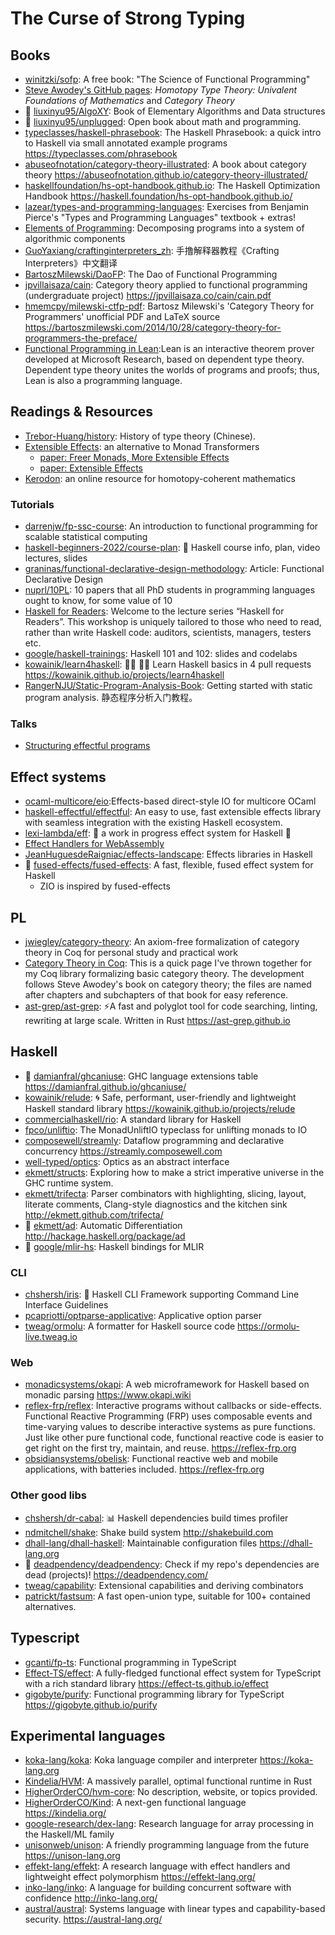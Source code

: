 # The Curse of Strong Typing

## Books

- [winitzki/sofp](https://github.com/winitzki/sofp): A free book: "The Science
  of Functional Programming"
- [Steve Awodey's GitHub pages](https://awodey.github.io/): _Homotopy Type
  Theory: Univalent Foundations of Mathematics_ and _Category Theory_
- 🌟 [liuxinyu95/AlgoXY](https://github.com/liuxinyu95/AlgoXY): Book of
  Elementary Algorithms and Data structures
- 🌟 [liuxinyu95/unplugged](https://github.com/liuxinyu95/unplugged): Open book
  about math and programming.
- [typeclasses/haskell-phrasebook](https://github.com/typeclasses/haskell-phrasebook):
  The Haskell Phrasebook: a quick intro to Haskell via small annotated example
  programs <https://typeclasses.com/phrasebook>
- [abuseofnotation/category-theory-illustrated](https://github.com/abuseofnotation/category-theory-illustrated):
  A book about category theory
  <https://abuseofnotation.github.io/category-theory-illustrated/>
- [haskellfoundation/hs-opt-handbook.github.io](https://github.com/haskellfoundation/hs-opt-handbook.github.io):
  The Haskell Optimization Handbook
  <https://haskell.foundation/hs-opt-handbook.github.io/>
- [lazear/types-and-programming-languages](https://github.com/lazear/types-and-programming-languages):
  Exercises from Benjamin Pierce's "Types and Programming Languages" textbook +
  extras!
- [Elements of Programming](http://elementsofprogramming.com/): Decomposing
  programs into a system of algorithmic components
- [GuoYaxiang/craftinginterpreters_zh](https://github.com/GuoYaxiang/craftinginterpreters_zh):
  手撸解释器教程《Crafting Interpreters》中文翻译
- [BartoszMilewski/DaoFP](https://github.com/BartoszMilewski/DaoFP): The Dao of
  Functional Programming
- [jpvillaisaza/cain](https://github.com/jpvillaisaza/cain): Category theory
  applied to functional programming (undergraduate project)
  <https://jpvillaisaza.co/cain/cain.pdf>
- [hmemcpy/milewski-ctfp-pdf](https://github.com/hmemcpy/milewski-ctfp-pdf):
  Bartosz Milewski's 'Category Theory for Programmers' unofficial PDF and LaTeX
  source
  <https://bartoszmilewski.com/2014/10/28/category-theory-for-programmers-the-preface/>
- [Functional Programming in Lean](https://lean-lang.org/functional_programming_in_lean/):Lean
  is an interactive theorem prover developed at Microsoft Research, based on
  dependent type theory. Dependent type theory unites the worlds of programs and
  proofs; thus, Lean is also a programming language.

## Readings & Resources

- [Trebor-Huang/history](https://github.com/Trebor-Huang/history): History of
  type theory (Chinese).
- [Extensible Effects](https://okmij.org/ftp/Haskell/extensible/): an
  alternative to Monad Transformers
  - [paper: Freer Monads, More Extensible Effects](https://okmij.org/ftp/Haskell/extensible/more.pdf)
  - [paper: Extensible Effects](https://legacy.cs.indiana.edu/~sabry/papers/exteff.pdf)
- [Kerodon](https://kerodon.net): an online resource for homotopy-coherent
  mathematics

### Tutorials

- [darrenjw/fp-ssc-course](https://github.com/darrenjw/fp-ssc-course): An
  introduction to functional programming for scalable statistical computing
- [haskell-beginners-2022/course-plan](https://github.com/haskell-beginners-2022/course-plan):
  📜 Haskell course info, plan, video lectures, slides
- [graninas/functional-declarative-design-methodology](https://github.com/graninas/functional-declarative-design-methodology):
  Article: Functional Declarative Design
- [nuprl/10PL](https://github.com/nuprl/10PL): 10 papers that all PhD students
  in programming languages ought to know, for some value of 10
- [Haskell for Readers](https://haskell-for-readers.nomeata.de/): Welcome to the
  lecture series “Haskell for Readers”. This workshop is uniquely tailored to
  those who need to read, rather than write Haskell code: auditors, scientists,
  managers, testers etc.
- [google/haskell-trainings](https://github.com/google/haskell-trainings):
  Haskell 101 and 102: slides and codelabs
- [kowainik/learn4haskell](https://github.com/kowainik/learn4haskell): 👩‍🏫 👨‍🏫
  Learn Haskell basics in 4 pull requests
  <https://kowainik.github.io/projects/learn4haskell>
- [RangerNJU/Static-Program-Analysis-Book](https://github.com/RangerNJU/Static-Program-Analysis-Book):
  Getting started with static program analysis. 静态程序分析入门教程。

### Talks

- [Structuring effectful programs](https://bobkonf.de/2023/loeh.html)

## Effect systems

- [ocaml-multicore/eio](https://github.com/ocaml-multicore/eio):Effects-based
  direct-style IO for multicore OCaml
- [haskell-effectful/effectful](https://github.com/haskell-effectful/effectful):
  An easy to use, fast extensible effects library with seamless integration with
  the existing Haskell ecosystem.
- [lexi-lambda/eff](https://github.com/lexi-lambda/eff): 🚧 a work in progress
  effect system for Haskell 🚧
- [Effect Handlers for WebAssembly](https://wasmfx.dev/)
- [JeanHuguesdeRaigniac/effects-landscape](https://github.com/JeanHuguesdeRaigniac/effects-landscape):
  Effects libraries in Haskell
- 🌟
  [fused-effects/fused-effects](https://github.com/fused-effects/fused-effects):
  A fast, flexible, fused effect system for Haskell
  - ZIO is inspired by fused-effects

## PL

- [jwiegley/category-theory](https://github.com/jwiegley/category-theory): An
  axiom-free formalization of category theory in Coq for personal study and
  practical work
- [Category Theory in Coq](http://www.megacz.com/berkeley/coq-categories/): This
  is a quick page I've thrown together for my Coq library formalizing basic
  category theory. The development follows Steve Awodey's book on category
  theory; the files are named after chapters and subchapters of that book for
  easy reference.
- [ast-grep/ast-grep](https://github.com/ast-grep/ast-grep): ⚡A fast and
  polyglot tool for code searching, linting, rewriting at large scale. Written
  in Rust <https://ast-grep.github.io>

## Haskell

- 🌟 [damianfral/ghcaniuse](https://github.com/damianfral/ghcaniuse): GHC
  language extensions table <https://damianfral.github.io/ghcaniuse/>
- [kowainik/relude](https://github.com/kowainik/relude): 🌀 Safe, performant,
  user-friendly and lightweight Haskell standard library
  <https://kowainik.github.io/projects/relude>
- [commercialhaskell/rio](https://github.com/commercialhaskell/rio): A standard
  library for Haskell
- [fpco/unliftio](https://github.com/fpco/unliftio): The MonadUnliftIO typeclass
  for unlifting monads to IO
- [composewell/streamly](https://github.com/composewell/streamly): Dataflow
  programming and declarative concurrency <https://streamly.composewell.com>
- [well-typed/optics](https://github.com/well-typed/optics): Optics as an
  abstract interface
- [ekmett/structs](https://github.com/ekmett/structs): Exploring how to make a
  strict imperative universe in the GHC runtime system.
- [ekmett/trifecta](https://github.com/ekmett/trifecta): Parser combinators with
  highlighting, slicing, layout, literate comments, Clang-style diagnostics and
  the kitchen sink <http://ekmett.github.com/trifecta/>
- 🌟 [ekmett/ad](https://github.com/ekmett/ad): Automatic Differentiation
  <http://hackage.haskell.org/package/ad>
- 🌟 [google/mlir-hs](https://github.com/google/mlir-hs): Haskell bindings for
  MLIR

### CLI

- [chshersh/iris](https://github.com/chshersh/iris): 🌈 Haskell CLI Framework
  supporting Command Line Interface Guidelines
- [pcapriotti/optparse-applicative](https://github.com/pcapriotti/optparse-applicative):
  Applicative option parser
- [tweag/ormolu](https://github.com/tweag/ormolu): A formatter for Haskell
  source code <https://ormolu-live.tweag.io>

### Web

- [monadicsystems/okapi](https://github.com/monadicsystems/okapi): A web
  microframework for Haskell based on monadic parsing <https://www.okapi.wiki>
- [reflex-frp/reflex](https://github.com/reflex-frp/reflex): Interactive
  programs without callbacks or side-effects. Functional Reactive Programming
  (FRP) uses composable events and time-varying values to describe interactive
  systems as pure functions. Just like other pure functional code, functional
  reactive code is easier to get right on the first try, maintain, and reuse.
  <https://reflex-frp.org>
- [obsidiansystems/obelisk](https://github.com/obsidiansystems/obelisk):
  Functional reactive web and mobile applications, with batteries included.
  <https://reflex-frp.org>

### Other good libs

- [chshersh/dr-cabal](https://github.com/chshersh/dr-cabal): 📊 Haskell
  dependencies build times profiler
- [ndmitchell/shake](https://github.com/ndmitchell/shake): Shake build system
  <http://shakebuild.com>
- [dhall-lang/dhall-haskell](https://github.com/dhall-lang/dhall-haskell):
  Maintainable configuration files <https://dhall-lang.org>
- 🌟 [deadpendency/deadpendency](https://github.com/deadpendency/deadpendency):
  Check if my repo's dependencies are dead (projects)!
  <https://deadpendency.com/>
- [tweag/capability](https://github.com/tweag/capability): Extensional
  capabilities and deriving combinators
- [patrickt/fastsum](https://github.com/patrickt/fastsum): A fast open-union
  type, suitable for 100+ contained alternatives.

## Typescript

- [gcanti/fp-ts](https://github.com/gcanti/fp-ts): Functional programming in
  TypeScript
- [Effect-TS/effect](https://github.com/Effect-TS/effect): A fully-fledged
  functional effect system for TypeScript with a rich standard library
  <https://effect-ts.github.io/effect>
- [gigobyte/purify](https://github.com/gigobyte/purify): Functional programming
  library for TypeScript <https://gigobyte.github.io/purify>

## Experimental languages

- [koka-lang/koka](https://github.com/koka-lang/koka): Koka language compiler
  and interpreter <https://koka-lang.org>
- [Kindelia/HVM](https://github.com/Kindelia/HVM): A massively parallel, optimal
  functional runtime in Rust
- [HigherOrderCO/hvm-core](https://github.com/HigherOrderCO/hvm-core): No
  description, website, or topics provided.
- [HigherOrderCO/Kind](https://github.com/HigherOrderCO/Kind): A next-gen
  functional language <https://kindelia.org/>
- [google-research/dex-lang](https://github.com/google-research/dex-lang):
  Research language for array processing in the Haskell/ML family
- [unisonweb/unison](https://github.com/unisonweb/unison): A friendly
  programming language from the future <https://unison-lang.org>
- [effekt-lang/effekt](https://github.com/effekt-lang/effekt): A research
  language with effect handlers and lightweight effect polymorphism
  <https://effekt-lang.org/>
- [inko-lang/inko](https://github.com/inko-lang/inko): A language for building
  concurrent software with confidence <http://inko-lang.org/>
- [austral/austral](https://github.com/austral/austral): Systems language with
  linear types and capability-based security. <https://austral-lang.org/>
